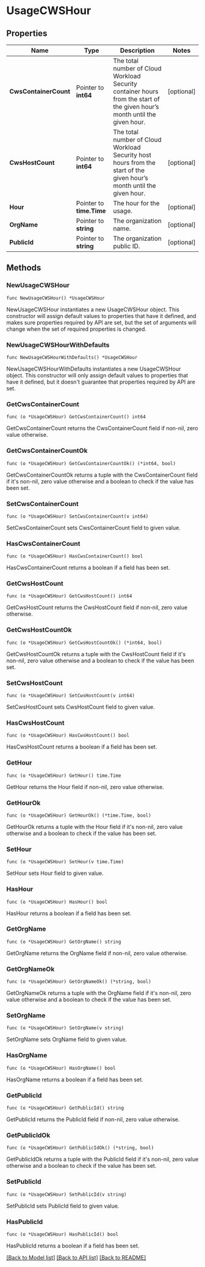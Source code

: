 # UsageCWSHour

## Properties

Name | Type | Description | Notes
---- | ---- | ----------- | ------
**CwsContainerCount** | Pointer to **int64** | The total number of Cloud Workload Security container hours from the start of the given hour’s month until the given hour. | [optional] 
**CwsHostCount** | Pointer to **int64** | The total number of Cloud Workload Security host hours from the start of the given hour’s month until the given hour. | [optional] 
**Hour** | Pointer to **time.Time** | The hour for the usage. | [optional] 
**OrgName** | Pointer to **string** | The organization name. | [optional] 
**PublicId** | Pointer to **string** | The organization public ID. | [optional] 

## Methods

### NewUsageCWSHour

`func NewUsageCWSHour() *UsageCWSHour`

NewUsageCWSHour instantiates a new UsageCWSHour object.
This constructor will assign default values to properties that have it defined,
and makes sure properties required by API are set, but the set of arguments
will change when the set of required properties is changed.

### NewUsageCWSHourWithDefaults

`func NewUsageCWSHourWithDefaults() *UsageCWSHour`

NewUsageCWSHourWithDefaults instantiates a new UsageCWSHour object.
This constructor will only assign default values to properties that have it defined,
but it doesn't guarantee that properties required by API are set.

### GetCwsContainerCount

`func (o *UsageCWSHour) GetCwsContainerCount() int64`

GetCwsContainerCount returns the CwsContainerCount field if non-nil, zero value otherwise.

### GetCwsContainerCountOk

`func (o *UsageCWSHour) GetCwsContainerCountOk() (*int64, bool)`

GetCwsContainerCountOk returns a tuple with the CwsContainerCount field if it's non-nil, zero value otherwise
and a boolean to check if the value has been set.

### SetCwsContainerCount

`func (o *UsageCWSHour) SetCwsContainerCount(v int64)`

SetCwsContainerCount sets CwsContainerCount field to given value.

### HasCwsContainerCount

`func (o *UsageCWSHour) HasCwsContainerCount() bool`

HasCwsContainerCount returns a boolean if a field has been set.

### GetCwsHostCount

`func (o *UsageCWSHour) GetCwsHostCount() int64`

GetCwsHostCount returns the CwsHostCount field if non-nil, zero value otherwise.

### GetCwsHostCountOk

`func (o *UsageCWSHour) GetCwsHostCountOk() (*int64, bool)`

GetCwsHostCountOk returns a tuple with the CwsHostCount field if it's non-nil, zero value otherwise
and a boolean to check if the value has been set.

### SetCwsHostCount

`func (o *UsageCWSHour) SetCwsHostCount(v int64)`

SetCwsHostCount sets CwsHostCount field to given value.

### HasCwsHostCount

`func (o *UsageCWSHour) HasCwsHostCount() bool`

HasCwsHostCount returns a boolean if a field has been set.

### GetHour

`func (o *UsageCWSHour) GetHour() time.Time`

GetHour returns the Hour field if non-nil, zero value otherwise.

### GetHourOk

`func (o *UsageCWSHour) GetHourOk() (*time.Time, bool)`

GetHourOk returns a tuple with the Hour field if it's non-nil, zero value otherwise
and a boolean to check if the value has been set.

### SetHour

`func (o *UsageCWSHour) SetHour(v time.Time)`

SetHour sets Hour field to given value.

### HasHour

`func (o *UsageCWSHour) HasHour() bool`

HasHour returns a boolean if a field has been set.

### GetOrgName

`func (o *UsageCWSHour) GetOrgName() string`

GetOrgName returns the OrgName field if non-nil, zero value otherwise.

### GetOrgNameOk

`func (o *UsageCWSHour) GetOrgNameOk() (*string, bool)`

GetOrgNameOk returns a tuple with the OrgName field if it's non-nil, zero value otherwise
and a boolean to check if the value has been set.

### SetOrgName

`func (o *UsageCWSHour) SetOrgName(v string)`

SetOrgName sets OrgName field to given value.

### HasOrgName

`func (o *UsageCWSHour) HasOrgName() bool`

HasOrgName returns a boolean if a field has been set.

### GetPublicId

`func (o *UsageCWSHour) GetPublicId() string`

GetPublicId returns the PublicId field if non-nil, zero value otherwise.

### GetPublicIdOk

`func (o *UsageCWSHour) GetPublicIdOk() (*string, bool)`

GetPublicIdOk returns a tuple with the PublicId field if it's non-nil, zero value otherwise
and a boolean to check if the value has been set.

### SetPublicId

`func (o *UsageCWSHour) SetPublicId(v string)`

SetPublicId sets PublicId field to given value.

### HasPublicId

`func (o *UsageCWSHour) HasPublicId() bool`

HasPublicId returns a boolean if a field has been set.


[[Back to Model list]](../README.md#documentation-for-models) [[Back to API list]](../README.md#documentation-for-api-endpoints) [[Back to README]](../README.md)


